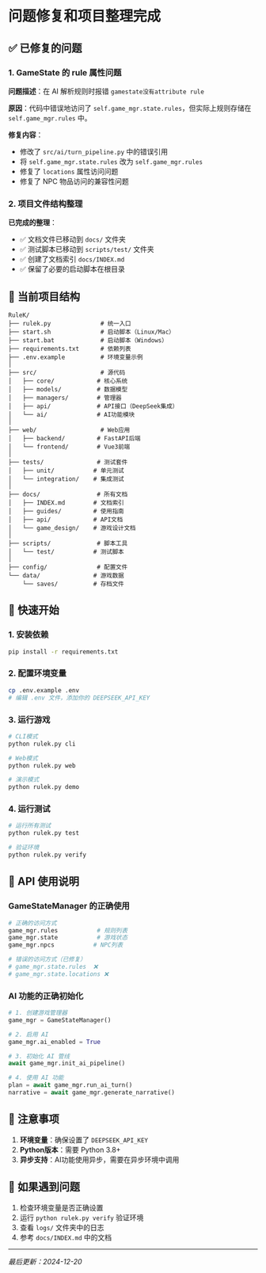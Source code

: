# 问题修复和项目整理完成

## ✅ 已修复的问题

### 1. GameState 的 rule 属性问题

**问题描述**：在 AI 解析规则时报错 `gamestate没有attribute rule`

**原因**：代码中错误地访问了 `self.game_mgr.state.rules`，但实际上规则存储在 `self.game_mgr.rules` 中。

**修复内容**：
- 修改了 `src/ai/turn_pipeline.py` 中的错误引用
- 将 `self.game_mgr.state.rules` 改为 `self.game_mgr.rules`
- 修复了 `locations` 属性访问问题
- 修复了 NPC 物品访问的兼容性问题

### 2. 项目文件结构整理

**已完成的整理**：
- ✅ 文档文件已移动到 `docs/` 文件夹
- ✅ 测试脚本已移动到 `scripts/test/` 文件夹
- ✅ 创建了文档索引 `docs/INDEX.md`
- ✅ 保留了必要的启动脚本在根目录

## 📁 当前项目结构

```
RuleK/
├── rulek.py              # 统一入口
├── start.sh              # 启动脚本（Linux/Mac）
├── start.bat             # 启动脚本（Windows）
├── requirements.txt      # 依赖列表
├── .env.example          # 环境变量示例
│
├── src/                  # 源代码
│   ├── core/            # 核心系统
│   ├── models/          # 数据模型  
│   ├── managers/        # 管理器
│   ├── api/             # API接口（DeepSeek集成）
│   └── ai/              # AI功能模块
│
├── web/                  # Web应用
│   ├── backend/         # FastAPI后端
│   └── frontend/        # Vue3前端
│
├── tests/               # 测试套件
│   ├── unit/           # 单元测试
│   └── integration/    # 集成测试
│
├── docs/                # 所有文档
│   ├── INDEX.md        # 文档索引
│   ├── guides/         # 使用指南
│   ├── api/            # API文档
│   └── game_design/    # 游戏设计文档
│
├── scripts/             # 脚本工具
│   └── test/           # 测试脚本
│
├── config/              # 配置文件
└── data/               # 游戏数据
    └── saves/          # 存档文件
```

## 🚀 快速开始

### 1. 安装依赖
```bash
pip install -r requirements.txt
```

### 2. 配置环境变量
```bash
cp .env.example .env
# 编辑 .env 文件，添加你的 DEEPSEEK_API_KEY
```

### 3. 运行游戏
```bash
# CLI模式
python rulek.py cli

# Web模式  
python rulek.py web

# 演示模式
python rulek.py demo
```

### 4. 运行测试
```bash
# 运行所有测试
python rulek.py test

# 验证环境
python rulek.py verify
```

## 🔧 API 使用说明

### GameStateManager 的正确使用

```python
# 正确的访问方式
game_mgr.rules           # 规则列表
game_mgr.state           # 游戏状态
game_mgr.npcs           # NPC列表

# 错误的访问方式（已修复）
# game_mgr.state.rules  ❌
# game_mgr.state.locations ❌
```

### AI 功能的正确初始化

```python
# 1. 创建游戏管理器
game_mgr = GameStateManager()

# 2. 启用 AI
game_mgr.ai_enabled = True

# 3. 初始化 AI 管线
await game_mgr.init_ai_pipeline()

# 4. 使用 AI 功能
plan = await game_mgr.run_ai_turn()
narrative = await game_mgr.generate_narrative()
```

## 📝 注意事项

1. **环境变量**：确保设置了 `DEEPSEEK_API_KEY`
2. **Python版本**：需要 Python 3.8+
3. **异步支持**：AI功能使用异步，需要在异步环境中调用

## 🐛 如果遇到问题

1. 检查环境变量是否正确设置
2. 运行 `python rulek.py verify` 验证环境
3. 查看 `logs/` 文件夹中的日志
4. 参考 `docs/INDEX.md` 中的文档

---
*最后更新：2024-12-20*
